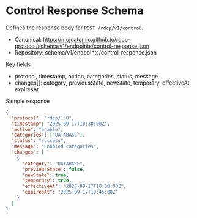 # Control Response Schema

Defines the response body for `POST /rdcp/v1/control`.

- Canonical: https://mojoatomic.github.io/rdcp-protocol/schema/v1/endpoints/control-response.json
- Repository: schema/v1/endpoints/control-response.json

Key fields
- protocol, timestamp, action, categories, status, message
- changes[]: category, previousState, newState, temporary, effectiveAt, expiresAt

Sample response

```json
{
  "protocol": "rdcp/1.0",
  "timestamp": "2025-09-17T10:30:00Z",
  "action": "enable",
  "categories": ["DATABASE"],
  "status": "success",
  "message": "Enabled categories",
  "changes": [
    {
      "category": "DATABASE",
      "previousState": false,
      "newState": true,
      "temporary": true,
      "effectiveAt": "2025-09-17T10:30:00Z",
      "expiresAt": "2025-09-17T10:45:00Z"
    }
  ]
}
```

